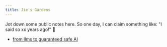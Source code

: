 ```yaml
---
title: Jie's Gardens
---
```


Jot down some public notes here. So one day, I can claim something like: "I said so xx years ago!" 🤡

- [from llms to guaranteed safe AI](from%20llms%20to%20guaranteed%20safe%20AI.md)